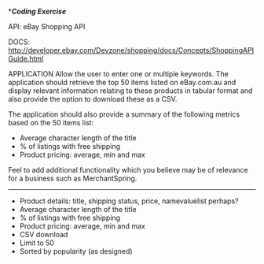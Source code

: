 ****Coding Exercise***

API: eBay Shopping API

DOCS: http://developer.ebay.com/Devzone/shopping/docs/Concepts/ShoppingAPIGuide.html


APPLICATION
Allow the user to enter one or multiple keywords. The application should retrieve the top 50 items listed on eBay.com.au and display relevant information relating to these products in tabular format and also provide the option to download these as a CSV.

The application should also provide a summary of the following metrics based on the 50 items list:
- Average character length of the title
- % of listings with free shipping
- Product pricing: average, min and max

Feel to add additional functionality which you believe may be of relevance for a business such as MerchantSpring.

---
* Product details: title, shipping status, price, namevaluelist perhaps?
* Average character length of the title
* % of listings with free shipping
* Product pricing: average, min and max
* CSV download
* Limit to 50
* Sorted by popularity (as designed)